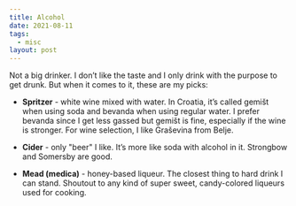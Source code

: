 ```yaml
---
title: Alcohol
date: 2021-08-11
tags:
  - misc
layout: post
---
```


Not a big drinker. I don’t like the taste and I only drink with the purpose to get drunk. But when it comes to it, these are my picks:

- **Spritzer** - white wine mixed with water. In Croatia, it’s called gemišt when using soda and bevanda when using regular water. I prefer bevanda since I get less gassed but gemišt is fine, especially if the wine is stronger. For wine selection, I like Graševina from Belje.

- **Cider** - only "beer" I like. It’s more like soda with alcohol in it. Strongbow and Somersby are good.

- **Mead (medica)** - honey-based liqueur. The closest thing to hard drink I can stand. Shoutout to any kind of super sweet, candy-colored liqueurs used for cooking.
